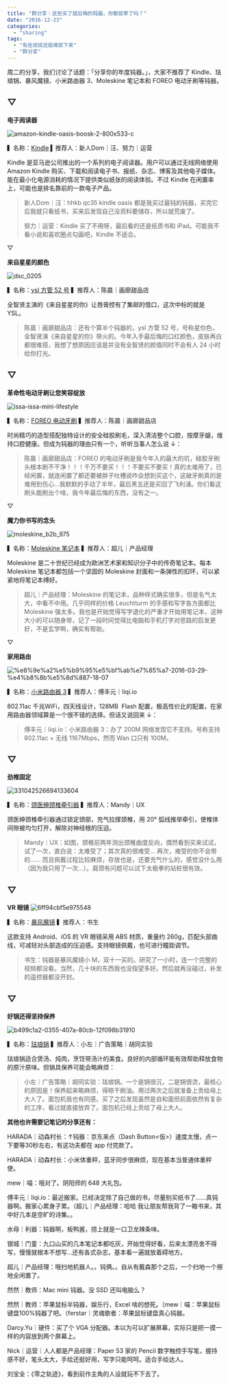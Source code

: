 ```yaml
---
title: "群分享｜这些买了就后悔的钝器，你都拔草了吗？"
date: "2016-12-23"
categories: 
  - "sharing"
tags: 
  - "有些说拔还挺难拔下来"
  - "群分享"
---
```


周二的分享，我们讨论了话题：「分享你的年度钝器。」，大家不推荐了 Kindle、珐琅锅、暴风魔镜、小米路由器 3、Moleskine 笔记本和 FOREO 电动牙刷等钝器。

## ▽

**电子阅读器**

![amazon-kindle-oasis-boosk-2-800x533-c](/images/57010.jpg)

▍名称：[Kindle](https://www.google.com/url?sa=t&rct=j&q=&esrc=s&source=web&cd=1&cad=rja&uact=8&ved=0ahUKEwj9upKPg4nRAhUKh1QKHbVXAMAQFggcMAA&url=https%3A%2F%2Fwww.amazon.com%2FKindle-eBooks%2Fb%3Fnode%3D154606011&usg=AFQjCNEHo-MNXWtpaIQjaKa2p3qoPLw8cg&sig2=B-xP69oAcTQEANM14DrbYA) ▍推荐人：新人Dom｜汪、努力｜运营

Kindle 是亚马逊公司推出的一个系列的电子阅读器。用户可以通过无线网络使用 Amazon Kindle 购买、下载和阅读电子书、报纸、杂志、博客及其他电子媒体。能在最小化电源消耗的情况下提供类似纸张的阅读体验。不过 Kindle 在闲置率上，可能也是排名靠前的一款电子产品。

> 新人Dom｜汪：hhkb qc35 kindle oasis 都是我买过最钝的钝器，买完它后我就只看纸书，买来后发现自己没资料要储存，所以就荒废了。
> 
> 努力｜运营：Kindle 买了不用呀，最后看的还是纸质书和 iPad。可能我不看小说和喜欢圈点勾画吧，Kindle 不适合。

▽

**来自星星的颜色**

![dsc_0205](/images/46972.jpg)

▍名称：[ysl 方管 52 号](https://www.amazon.com/Yves-Saint-Laurent-Couture-0-13oz/dp/B00E6EMOH8) ▍推荐人：陈晨｜画廊甜品店

全智贤主演的《来自星星的你》让唇膏控有了集邮的借口，这次中标的就是 YSL。

> 陈晨｜画廊甜品店：还有个算半个钝器的，ysl 方管 52 号，号称星你色，全智贤演《来自星星的你》带火的。今年入手最后悔的口红颜色，皮肤再白都很难搭，我想了想原因应该是并没有全智贤的颜值同时不会有人 24 小时给你打光。

## ▽

**革命性电动牙刷让您笑容绽放**

![issa-issa-mini-lifestyle](/images/09558.png)

▍名称：[FOREO 电动牙刷](https://www.foreo.com/zh-hans/issa-mini) ▍推荐人：陈晨｜画廊甜品店

时尚精巧的造型搭配独特设计的安全硅胶刷毛，深入清洁整个口腔，按摩牙龈，维持口腔健康。但成为钝器的理由只有一个，听听当事人怎么说 ↓：

> 陈晨｜画廊甜品店：FOREO 的电动牙刷是我今年入的最大的坑，硅胶牙刷头根本刷不干净！！！千万不要买！！！不要买不要买！真的太难用了，已经闲置，就连闲置了都还要被胖子吐槽说咋会想到买这个，这破牙刷真的是难用到伤心…我默默的手动了半年，最后黑五还是买回了飞利浦。你们看这刷头能刷出个啥，我今年最后悔的东西，没有之一。

▽

**魔力你书写的念头**

![moleskine_b2b_975](/images/17322.jpg)

▍名称：[Moleskine 笔记本](https://moleskine.tmall.com/) ▍推荐人：超儿｜产品经理

Moleskine 是二十世纪已经成为欧洲艺术家和知识分子中的传奇笔记本。每本 Moleskine 笔记本都包括一个坚固的 Moleskine 封面和一条弹性的扣环，可以紧紧地将笔记本缚好。

> 超儿｜产品经理：Moleskine 的笔记本，品种样式确实很多，但是名气太大，中看不中用。几乎同样的价格 Leuchtturm 的手感和写字各方面都比 Moleskine 强太多。我也是开始觉得写字退化的严重才开始用笔记本，这种大小的可以随身带，记了一段时间觉得比电脑和手机打字对思路的启发更好，不是玄学啊，确实有帮助。

▽

**家用路由**

![%e8%9e%a2%e5%b9%95%e5%bf%ab%e7%85%a7-2016-03-29-%e4%b8%8b%e5%8d%887-18-07](/images/23953.png)

▍名称：[小米路由器 3](https://www.mi.com/miwifi3/) ▍推荐人：傅丰元｜liqi.io

802.11ac 千兆WiFi，四天线设计，128MB  Flash 配置，极高性价比的配置，在家用路由器领域算是一个很不错的选择。但话又说回来 ↓：

> 傅丰元｜liqi.io：小米路由器 3：办了 200M 网络发现它不支持。号称支持 802.11ac + 无线 1167Mbps，然而 Wan 口只有 100M。

## ▽

 **劲椎固定**

![331042526694133604](/images/24886-575x1024.jpg)

▍名称：[颈医绅颈椎牵引器](https://item.taobao.com/item.htm?spm=a21m2.1.0.0&id=43256695139) ▍推荐人：Mandy｜UX

颈医绅颈椎牵引器通过锁定颈部，充气拉撑颈椎，用 20° 弧线推举牵引，使椎体间隙被均匀打开，解除对神经根的压迫。

> Mandy｜UX：如图，颈椎前两年测出颈椎曲度反向，偶然看到买来试试，试了一次，直白说：太难受了；其次真的很难受… 再次，难受的你不会带的…… 而且佩戴过程比较麻烦，存放也是，还要充气什么的，感觉没什么用（因为我只用了一次…）。肩颈有问题可以试下太极拳的站桩很有效。

## ▽

**VR 眼镜** ![6ff94cbf5e975548](/images/78869.jpeg)

▍名称：[暴风魔镜](https://www.mojing.cn/) ▍推荐人：书生

这款支持 Android、iOS 的 VR 眼镜采用 ABS 材质，重量约 260g，匹配头部曲线，可减轻对头部造成的压迫感。支持眼镜佩戴，也可进行瞳距调节。

> 书生：钝器是暴风魔镜小 M，双十一买的。研究了一小时，连一个完整的视频都没看。当然，几十块的东西我也没指望多好。然后就再没碰过，补发的遥控器都没开封。

## ▽

**好锅还得坚持保养**

![b499c1a2-0355-407a-80cb-12f098b31910](/images/37344.jpg)

▍名称：[珐琅锅](https://jx.tmall.com/tmsearch?keyword=le+creuset+%E7%8F%90%E7%90%85%E9%94%85&pid=mm_10011550_0_0&unid=) ▍推荐人：小左｜广告策略｜胡同实验

珐琅锅适合煲汤、炖肉，烹饪带汤汁的美食。良好的内部循环能有效帮助释放食物的原汁原味。但锅具保养可能会略麻烦：

> 小左｜广告策略｜胡同实验：珐琅锅。一个是锅很沉，二是锅很烫，最核心的原因是！保养起来略麻烦，得晾干刷油。用过两次之后就准备上贡给母上大人了。面包机我也有同感。买了之后发现虽然是自和面但前面依然有复杂的工序，看过就直接放弃了。面包机已经上贡给了母上大人。

**其他也许需要记笔记的分享还有：**

HARADA｜动森村长：↑钝器：京东来点（Dash Button<仮>）速度太慢，点一下要等30秒左右，有这功夫都在 app 付完款了。

HARADA｜动森村长：小米体重秤，蓝牙同步很麻烦，现在基本当普通体重秤使。

mew｜喵：哦对了。阴阳师的 648 大礼包。

傅丰元｜liqi.io：最近搬家。已经决定除了自己做的书，尽量别买纸书了……真钝器啊。搬家心累身子累。（超儿｜产品经理：哈哈 我让朋友帮我背了一箱书来，其中好几本是空旷的诗集。。

水母｜利器：钝器啊，板鸭酱，捞上就是一口卫龙辣条味。

银城｜门童：九口山买的几本笔记本都吃灰，开始觉得好看，后来太漂亮舍不得写，慢慢就根本不想写…还有各式杂志，基本看一遍就放着碍地方。

超儿｜产品经理：哦扫地机器人。。钝俩。。自从有戴森那个之后，一个扫地一个擦地全闲置了。

然然｜教师：Mac mini 钝器。没 SSD 还叫电脑么？

然然｜教师：苹果鼠标半钝器，娱乐行，Excel 啥的想死。（mew｜喵：苹果鼠标键盘100%钝器了吧。（ferstar｜灵魂歌者：苹果鼠标键盘真心钝器。

Darcy.Yu｜硬件：买了个 VGA 分配器。本以为可以扩展屏幕，实际只是把一摸一样的内容放到两个屏幕上。

Nick｜运营｜人人都是产品经理：Paper 53 家的 Pencil 数字触控手写笔，握持感不好，笔头太大，手绘还挺好用，写字只能呵呵。适合手绘达人。

刘宝全：《零之轨迹》，看到前作主角的人设就玩不下去了。
